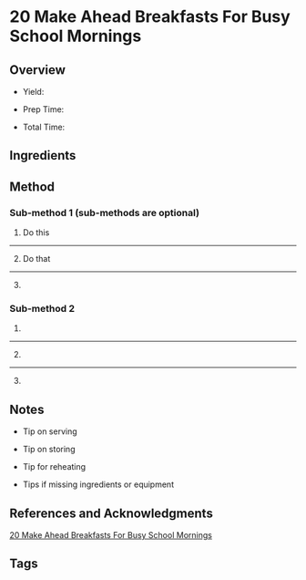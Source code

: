 # 20 Make Ahead Breakfasts For Busy School Mornings

## Overview

- Yield:

- Prep Time:

- Total Time:

## Ingredients



## Method

### Sub-method 1 (sub-methods are optional)

1. Do this
---
2. Do that
---
3.

### Sub-method 2

1.
---
2.
---
3.

## Notes

- Tip on serving

- Tip on storing

- Tip for reheating

- Tips if missing ingredients or equipment

## References and Acknowledgments

[20 Make Ahead Breakfasts For Busy School Mornings](https://www.itsalwaysautumn.com/2017/08/07/20-make-ahead-breakfasts-for-busy-school-mornings.html)

## Tags


